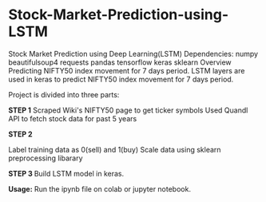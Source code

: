 # Stock-Market-Prediction-using-LSTM

Stock Market Prediction using Deep Learning(LSTM)
Dependencies:
numpy
beautifulsoup4
requests
pandas
tensorflow
keras
sklearn
Overview
Predicting NIFTY50 index movement for 7 days period. LSTM layers are used in keras to predict NIFTY50 index movement for 7 days period.

Project is divided into three parts:

<b>STEP 1</b>
Scraped Wiki's NIFTY50 page to get ticker symbols
Used Quandl API to fetch stock data for past 5 years

<b>STEP 2</b>

Label training data as 0(sell) and 1(buy)
Scale data using sklearn preprocessing libarary

<b>STEP 3 </b>
Build LSTM model in keras.

<b>Usage:</b>
Run the ipynb file on colab or jupyter notebook.
